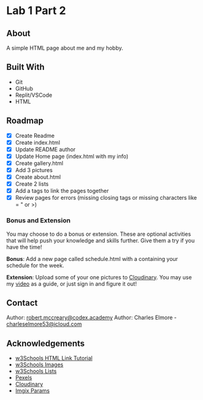 # Lab 1 Part 2

## About

A simple HTML page about me and my hobby.

## Built With

* Git
* GitHub
* Replit/VSCode
* HTML

## Roadmap

- [x] Create Readme
- [x] Create index.html
- [x] Update README author
- [x] Update Home page (index.html with my info)
- [x] Create gallery.html
- [x] Add 3 pictures
- [x] Create about.html
- [x] Create 2 lists
- [x] Add a tags to link the pages together
- [x] Review pages for errors (missing closing tags or missing characters like = " or &gt;)

### Bonus and Extension

You may choose to do a bonus or extension. These are optional activities that will help push your knowledge and skills further. Give them a try if you have the time!

**Bonus**: Add a new page called schedule.html with a <table> containing your schedule for the week.

**Extension**: Upload some of your one pictures to [Cloudinary](https://cloudinary.com/). You may use my [video](https://www.youtube.com/watch?v=3PE80rasE38) as a guide, or just sign in and figure it out!


## Contact

Author: robert.mccreary@codex.academy
Author: Charles Elmore - charleselmore53@icloud.com

## Acknowledgements

* [w3Schools HTML Link Tutorial](https://www.w3schools.com/html/html_links.asp)
* [w3Schools Images](https://www.w3schools.com/html/html_images.asp)
* [w3Schools Lists](https://www.w3schools.com/html/html_lists.asp)
* [Pexels](https://www.pexels.com/)
* [Cloudinary](https://cloudinary.com/)
* [Imgix Params](https://www.imgix.com/solutions/resizing-and-cropping)